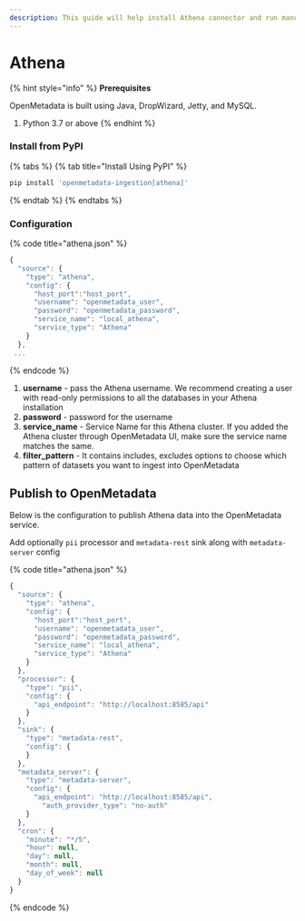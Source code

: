 ```yaml
---
description: This guide will help install Athena connector and run manually
---
```


# Athena

{% hint style="info" %}
**Prerequisites**

OpenMetadata is built using Java, DropWizard, Jetty, and MySQL.

1. Python 3.7 or above
{% endhint %}

### Install from PyPI

{% tabs %}
{% tab title="Install Using PyPI" %}
```bash
pip install 'openmetadata-ingestion[athena]'
```
{% endtab %}
{% endtabs %}

### Configuration

{% code title="athena.json" %}
```javascript
{
  "source": {
    "type": "athena",
    "config": {
      "host_port":"host_port",
      "username": "openmetadata_user",
      "password": "openmetadata_password",
      "service_name": "local_athena",
      "service_type": "Athena"
    }
  },
 ...
```
{% endcode %}

1. **username** - pass the Athena username. We recommend creating a user with read-only permissions to all the databases in your Athena installation
2. **password** - password for the username
3. **service_name** - Service Name for this Athena cluster. If you added the Athena cluster through OpenMetadata UI, make sure the service name matches the same.
4. **filter_pattern** - It contains includes, excludes options to choose which pattern of datasets you want to ingest into OpenMetadata

## Publish to OpenMetadata

Below is the configuration to publish Athena data into the OpenMetadata service.

Add optionally `pii` processor and `metadata-rest` sink along with `metadata-server` config

{% code title="athena.json" %}
```javascript
{
  "source": {
    "type": "athena",
    "config": {
      "host_port":"host_port",
      "username": "openmetadata_user",
      "password": "openmetadata_password",
      "service_name": "local_athena",
      "service_type": "Athena"
    }
  },
  "processor": {
    "type": "pii",
    "config": {
      "api_endpoint": "http://localhost:8585/api"
    }
  },
  "sink": {
    "type": "metadata-rest",
    "config": {
    }
  },
  "metadata_server": {
    "type": "metadata-server",
    "config": {
      "api_endpoint": "http://localhost:8585/api",
        "auth_provider_type": "no-auth"
    }
  },
  "cron": {
    "minute": "*/5",
    "hour": null,
    "day": null,
    "month": null,
    "day_of_week": null
  }
}
```
{% endcode %}
